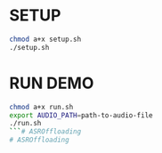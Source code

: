 # SETUP

```bash
chmod a+x setup.sh
./setup.sh
```

# RUN DEMO

```bash
chmod a+x run.sh
export AUDIO_PATH=path-to-audio-file
./run.sh
```# ASROffloading
# ASROffloading
